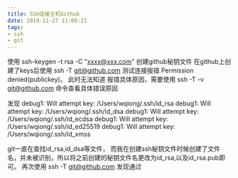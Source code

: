 ```yaml
---
title: SSH连接主机Github
date: 2019-11-27 11:09:21
tags:
- ssh
- git
---
```


使用 ssh-keygen -t rsa -C "xxxx@xxx.com" 创建github秘钥文件
在github上创建了keys后使用 
ssh -T git@github.com
测试连接报错 Permission denied(publickey)。
此时无法知道 报错具体原因，需要使用
ssh -T -v git@github.com
命令查看具体错误原因

发现
debug1: Will attempt key: /Users/wqiong/.ssh/id_rsa 
debug1: Will attempt key: /Users/wqiong/.ssh/id_dsa 
debug1: Will attempt key: /Users/wqiong/.ssh/id_ecdsa 
debug1: Will attempt key: /Users/wqiong/.ssh/id_ed25519 
debug1: Will attempt key: /Users/wqiong/.ssh/id_xmss 

git一直在查找id_rsa,id_dsa等文件，
而我在创建ssh秘钥文件时候创建了文件名，并未被识别，所以将之前创建的秘钥文件名更改为id_rsa,以及id_rsa.pub即可。
再次使用
ssh -T git@github.com
发现通过